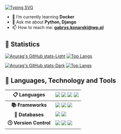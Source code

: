 [![Typing SVG](https://readme-typing-svg.demolab.com?font=Fira+Code&size=25&pause=1000&center=true&width=435&lines=Hi+%F0%9F%91%8B%2C+I'm+Gabriel+Konarski)](https://git.io/typing-svg)

- 🌱 I’m currently learning **Docker**
- 💬 Ask me about **Python, Django**
- 📫 How to reach me: **gabrys.konarski@wp.pl**


## 📝 Statistics 
[comment]: <> (Light mode)
[![Anurag's GitHub stats-Light](https://github-readme-stats.vercel.app/api?username=Gabriel-Konarski&show_icons=true&theme=swift#gh-light-mode-only)](https://github.com/anuraghazra/github-readme-stats#gh-light-mode-only)
[![Top Langs](https://github-readme-stats.vercel.app/api/top-langs/?username=Gabriel-Konarski&theme=swift)](https://github.com/anuraghazra/github-readme-stats#gh-light-mode-only)

[comment]: <> (Dark mode)
[![Anurag's GitHub stats-Dark](https://github-readme-stats.vercel.app/api?username=Gabriel-Konarski&show_icons=true&theme=react#gh-dark-mode-only)](https://github.com/anuraghazra/github-readme-stats#gh-dark-mode-only)
[![Top Langs](https://github-readme-stats.vercel.app/api/top-langs/?username=Gabriel-Konarski&theme=react)](https://github.com/anuraghazra/github-readme-stats#gh-dark-mode-only)


## 🚀 Languages, Technology and Tools 

| **📋 Languages**        	| <img src="https://img.shields.io/badge/Python-14354C?style=for-the-badge&logo=python&logoColor=white"> <img src="https://img.shields.io/badge/HTML5-E34F26?style=for-the-badge&logo=html5&logoColor=white"> <img src="https://img.shields.io/badge/CSS3-1572B6?style=for-the-badge&logo=css3&logoColor=white"> <img src="https://img.shields.io/badge/JavaScript-323330?style=for-the-badge&logo=javascript&logoColor=F7DF1E"> 	|
|:-------------------------:	|:---------------------------------------------------------------------------------------------------------------------------------------------------------------------------------------------------------------------------------------------------------------------------------------------------------------------------------------------------------------------------------------------------------------------------------------------------------------------------------------------------------------------------------------------------------------------------------------------------------------------------------------------------------------------------------------------------------------------------------------------------------------------------------------------------------------------------------------------------------	|
| **📚 Frameworks**        	| <img src="https://img.shields.io/badge/Django-092E20?style=for-the-badge&logo=django&logoColor=white"> <img src="https://img.shields.io/badge/React-20232A?style=for-the-badge&logo=react&logoColor=61DAFB"> <img src="https://img.shields.io/badge/DJANGO-REST-ff1709?style=for-the-badge&logo=django&logoColor=white&color=ff1709&labelColor=gra">   |
| **💾 Databases**           	| <img src="https://img.shields.io/badge/mysql-%2300f.svg?style=for-the-badge&logo=mysql&logoColor=white"> <img src="https://img.shields.io/badge/sqlite-%2307405e.svg?style=for-the-badge&logo=sqlite&logoColor=white"> |
| **🕓 Version Control**           	| <img src="https://img.shields.io/badge/git-%23F05033.svg?style=for-the-badge&logo=git&logoColor=white"> <img src="https://img.shields.io/badge/github-%23121011.svg?style=for-the-badge&logo=github&logoColor=white"> <img src="https://img.shields.io/badge/gitlab-%23181717.svg?style=for-the-badge&logo=gitlab&logoColor=white">|
